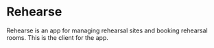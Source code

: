 # Rehearse

Rehearse is an app for managing rehearsal sites and booking rehearsal rooms. This is the client for the app.
